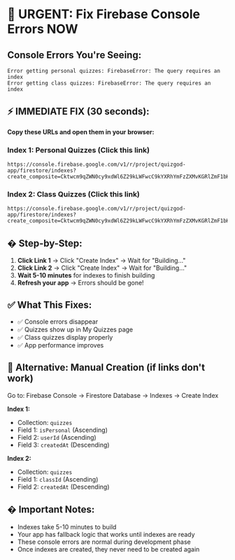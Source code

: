# 🚨 URGENT: Fix Firebase Console Errors NOW

## Console Errors You're Seeing:
```
Error getting personal quizzes: FirebaseError: The query requires an index
Error getting class quizzes: FirebaseError: The query requires an index
```

## ⚡ IMMEDIATE FIX (30 seconds):

**Copy these URLs and open them in your browser:**

### Index 1: Personal Quizzes (Click this link)
```
https://console.firebase.google.com/v1/r/project/quizgod-app/firestore/indexes?create_composite=Cktwcm9qZWN0cy9xdWl6Z29kLWFwcC9kYXRhYmFzZXMvKGRlZmF1bHQpL2NvbGxlY3Rpb25Hcm91cHMvcXVpenplcy9pbmRleGVzL18QARoOCgppc1BlcnNvbmFsEAEaCgoGdXNlcklkEAEaDQoJY3JlYXRlZEF0EAIaDAoIX19uYW1lX18QAg
```

### Index 2: Class Quizzes (Click this link)
```
https://console.firebase.google.com/v1/r/project/quizgod-app/firestore/indexes?create_composite=Cktwcm9qZWN0cy9xdWl6Z29kLWFwcC9kYXRhYmFzZXMvKGRlZmF1bHQpL2NvbGxlY3Rpb25Hcm91cHMvcXVpenplcy9pbmRleGVzL18QARoLCgdjbGFzc0lkEAEaDQoJY3JlYXRlZEF0EAIaDAoIX19uYW1lX18QAg
```

## � Step-by-Step:
1. **Click Link 1** → Click "Create Index" → Wait for "Building..."
2. **Click Link 2** → Click "Create Index" → Wait for "Building..."
3. **Wait 5-10 minutes** for indexes to finish building
4. **Refresh your app** → Errors should be gone!

## ✅ What This Fixes:
- ✅ Console errors disappear
- ✅ Quizzes show up in My Quizzes page
- ✅ Class quizzes display properly
- ✅ App performance improves

## 🔧 Alternative: Manual Creation (if links don't work)

Go to: Firebase Console → Firestore Database → Indexes → Create Index

**Index 1:**
- Collection: `quizzes`
- Field 1: `isPersonal` (Ascending)
- Field 2: `userId` (Ascending)  
- Field 3: `createdAt` (Descending)

**Index 2:**
- Collection: `quizzes`
- Field 1: `classId` (Ascending)
- Field 2: `createdAt` (Descending)

## � Important Notes:
- Indexes take 5-10 minutes to build
- Your app has fallback logic that works until indexes are ready
- These console errors are normal during development phase
- Once indexes are created, they never need to be created again